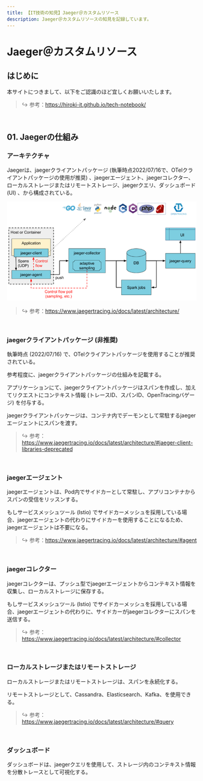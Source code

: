 ```yaml
---
title: 【IT技術の知見】Jaeger＠カスタムリソース
description: Jaeger＠カスタムリソースの知見を記録しています。
---
```


# Jaeger＠カスタムリソース

## はじめに

本サイトにつきまして、以下をご認識のほど宜しくお願いいたします。

> ↪️ 参考：https://hiroki-it.github.io/tech-notebook/

<br>

## 01. Jaegerの仕組み

### アーキテクチャ

Jaegerは、jaegerクライアントパッケージ (執筆時点2022/07/16で、OTelクライアントパッケージの使用が推奨) 、jaegerエージェント、jaegerコレクター、ローカルストレージまたはリモートストレージ、jaegerクエリ、ダッシュボード (UI) 、から構成されている。

![jaeger_architecture](https://raw.githubusercontent.com/hiroki-it/tech-notebook-images/master/images/jaeger_architecture.png)

> ↪️ 参考：https://www.jaegertracing.io/docs/latest/architecture/

<br>

### jaegerクライアントパッケージ (非推奨)

執筆時点 (2022/07/16) で、OTelクライアントパッケージを使用することが推奨されている。

参考程度に、jaegerクライアントパッケージの仕組みを記載する。

アプリケーションにて、jaegerクライアントパッケージはスパンを作成し、加えてリクエストにコンテキスト情報 (トレースID、スパンID、OpenTracingバゲージ) を付与する。

jaegerクライアントパッケージは、コンテナ内でデーモンとして常駐するjaegerエージェントにスパンを渡す。

> ↪️ 参考：https://www.jaegertracing.io/docs/latest/architecture/#jaeger-client-libraries-deprecated

<br>

### jaegerエージェント

jaegerエージェントは、Pod内でサイドカーとして常駐し、アプリコンテナからスパンの受信をリッスンする。

もしサービスメッシュツール (Istio) でサイドカーメッシュを採用している場合、jaegerエージェントの代わりにサイドカーを使用することになるため、jaegerエージェントは不要になる。

> ↪️ 参考：https://www.jaegertracing.io/docs/latest/architecture/#agent

<br>

### jaegerコレクター

jaegerコレクターは、プッシュ型でjaegerエージェントからコンテキスト情報を収集し、ローカルストレージに保存する。

もしサービスメッシュツール (Istio) でサイドカーメッシュを採用している場合、jaegerエージェントの代わりに、サイドカーがjaegerコレクターにスパンを送信する。

> ↪️ 参考：https://www.jaegertracing.io/docs/latest/architecture/#collector

<br>

### ローカルストレージまたはリモートストレージ

ローカルストレージまたはリモートストレージは、スパンを永続化する。

リモートストレージとして、Cassandra、Elasticsearch、Kafka、を使用できる。

> ↪️ 参考：https://www.jaegertracing.io/docs/latest/architecture/#query

<br>

### ダッシュボード

ダッシュボードは、jaegerクエリを使用して、ストレージ内のコンテキスト情報を分散トレースとして可視化する。

<br>
